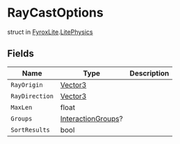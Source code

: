 # RayCastOptions
struct in [FyroxLite](../README.md).[LitePhysics](README.md)
## Fields
| Name | Type | Description |
|---|---|---|
| `RayOrigin` | [Vector3](../LiteMath/Vector3.md) |  |
| `RayDirection` | [Vector3](../LiteMath/Vector3.md) |  |
| `MaxLen` | float |  |
| `Groups` | [InteractionGroups](../LitePhysics/InteractionGroups.md)? |  |
| `SortResults` | bool |  |

